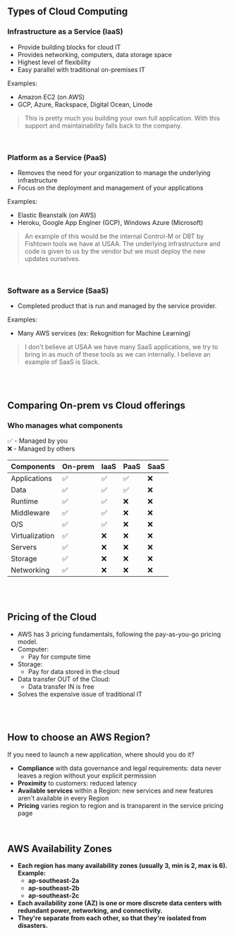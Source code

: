 ## Types of Cloud Computing

### Infrastructure as a Service (IaaS)
  * Provide building blocks for cloud IT
  * Provides networking, computers, data storage space
  * Highest level of flexibility
  * Easy parallel with traditional on-premises IT
  
Examples:
  * Amazon EC2 (on AWS)
  * GCP, Azure, Rackspace, Digital Ocean, Linode
  
> This is pretty much you building your own full application. With this support and maintainability falls back to the company.

<br>

### Platform as a Service (PaaS)
  * Removes the need for your organization to manage the underlying infrastructure
  * Focus on the deployment and management of your applications
  
Examples:
  * Elastic Beanstalk (on AWS)
  * Heroku, Google App Enginer (GCP), Windows Azure (Microsoft)
  
> An example of this would be the internal Control-M or DBT by Fishtown tools we have at USAA. The underlying infrastructure and code is given to us by the vendor but we must deploy the new updates ourselves.

<br>

### Software as a Service (SaaS)
  * Completed product that is run and managed by the service provider.
  
Examples: 
  * Many AWS services (ex: Rekognition for Machine Learning)
    
> I don't believe at USAA we have many SaaS applications, we try to bring in as much of these tools as we can internally. 
> I believe an example of SaaS is Slack.

<br><br>

## Comparing On-prem vs Cloud offerings

### Who manages what components

:white_check_mark: - Managed by you<br/>
:x: - Managed by others

| Components      | On-prem  | IaaS   | PaaS    | SaaS    |
| --------------- | -------- | ------ | ------- | ------- | 
| Applications    | :white_check_mark: | :white_check_mark: | :white_check_mark: | :x: |
| Data            | :white_check_mark: | :white_check_mark: | :white_check_mark: | :x: |
| Runtime         | :white_check_mark: | :white_check_mark: | :x: | :x: |
| Middleware      | :white_check_mark: | :white_check_mark: | :x: | :x: |
| O/S             | :white_check_mark: | :white_check_mark: | :x: | :x: |
| Virtualization  | :white_check_mark: | :x: | :x: | :x: |
| Servers         | :white_check_mark: | :x: | :x: | :x: |
| Storage         | :white_check_mark: | :x: | :x: | :x: |
| Networking      | :white_check_mark: | :x: | :x: | :x: |

<br><br>
## Pricing of the Cloud 
* AWS has 3 pricing fundamentals, following the pay-as-you-go pricing model.
* Computer:
  * Pay for compute time
* Storage:
  * Pay for data stored in the cloud
* Data transfer OUT of the Cloud:
  * Data transfer IN is free
* Solves the expensive issue of traditional IT

<br><br>
## How to choose an AWS Region?
If you need to launch a new application, where should you do it?
* __Compliance__ with data governance and legal requirements: data never leaves a region without your explicit permission
* __Proximity__ to customers: reduced latency
* __Available services__ within a Region: new services and new features aren't available in every Region
* __Pricing__ varies region to region and is transparent in the service pricing page

<b><br>
## AWS Availability Zones
  * Each region has many availability zones (usually 3, min is 2, max is 6). Example:
    * ap-southeast-2a
    * ap-southeast-2b
    * ap-southeast-2c  
  * Each availability zone (AZ) is one or more discrete data centers with redundant power, networking, and connectivity.
  * They're separate from each other, so that they're isolated from disasters.